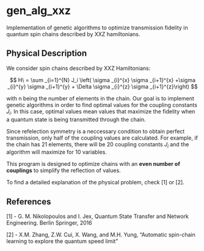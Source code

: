 # gen_alg_xxz
Implementation of genetic algorithms to optimize transmission fidelity in quantum spin chains described by XXZ hamiltonians.


## Physical Description

We consider spin chains described by XXZ Hamiltonians:

$$
H\ = \sum _{i=1}^{N} J_i \left( \sigma _{i}^{x} \sigma _{i+1}^{x} +\sigma _{i}^{y} \sigma _{i+1}^{y} + \Delta \sigma _{i}^{z} \sigma _{i+1}^{z}\right)
$$

with n being the number of elements in the chain. Our goal is to implement genetic algorithms in order to find optimal values for the coupling constants $J_i$. In this case, optimal values mean values that maximize the fidelity when a quantum state is being transmitted through the chain. 

Since refelection symmetry is a neccessary condition to obtain perfect transmission, only half of the coupling values are calculated. For example, if the chain has 21 elements, there will be 20 coupling constants $J_i$ and the algorithm will maximize for 10 variables. 

This program is designed to optimize chains with an **even number of couplings** to simplify the reflection of values.

To find a detailed explanation of the physical problem, check [1] or [2]. 

## References
[1] - G. M. Nikolopoulos and I. Jex, Quantum State Transfer and Network Engineering. Berlin Springer, 2016

[2] - X.M. Zhang, Z.W. Cui, X. Wang, and M.H. Yung, “Automatic spin-chain learning to explore the quantum speed limit”
